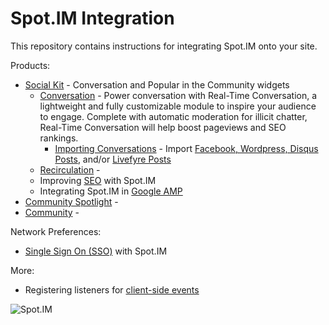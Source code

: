 # Spot.IM Integration

This repository contains instructions for integrating Spot.IM onto your site.

Products: 
* [Social Kit](social-kit/README.md) - Conversation and Popular in the Community widgets
    * [Conversation](conversation/README.md) - Power conversation with Real-Time Conversation, a lightweight and fully customizable module to inspire your audience to engage. Complete with automatic moderation for illicit chatter, Real-Time Conversation will help boost pageviews and SEO rankings.
        * [Importing Conversations]() - Import [Facebook, Wordpress, Disqus Posts](conversation/import-posts/import/README.md), and/or [Livefyre Posts](conversation/import-posts/livefyre-import/README.md)
    * [Recirculation]() - 
    * Improving [SEO](seo/README.md) with Spot.IM
    * Integrating Spot.IM in [Google AMP](google-amp/README.md)
* [Community Spotlight](spotlight/README.md) - 
* [Community](community/README.md) -

Network Preferences:
* [Single Sign On (SSO)](api/single-sign-on/README.md) with Spot.IM

More: 
* Registering listeners for [client-side events](api/js-events/README.md)


![Spot.IM](banner.png)